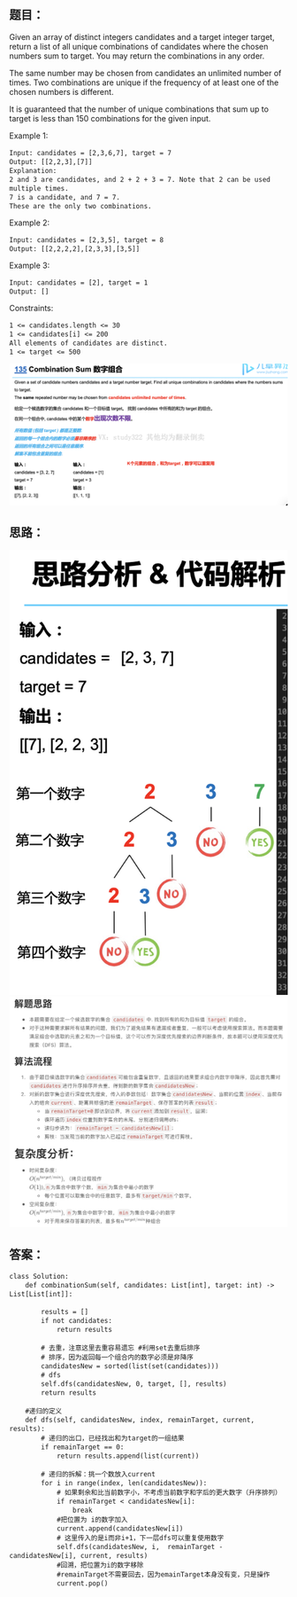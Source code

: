 ## 题目：
Given an array of distinct integers candidates and a target integer target, return a list of all unique combinations of candidates where the chosen numbers sum to target. You may return the combinations in any order.

The same number may be chosen from candidates an unlimited number of times. Two combinations are unique if the frequency of at least one of the chosen numbers is different.

It is guaranteed that the number of unique combinations that sum up to target is less than 150 combinations for the given input.


Example 1:
```
Input: candidates = [2,3,6,7], target = 7
Output: [[2,2,3],[7]]
Explanation:
2 and 3 are candidates, and 2 + 2 + 3 = 7. Note that 2 can be used multiple times.
7 is a candidate, and 7 = 7.
These are the only two combinations.
```
Example 2:
```
Input: candidates = [2,3,5], target = 8
Output: [[2,2,2,2],[2,3,3],[3,5]]
```
Example 3:
```
Input: candidates = [2], target = 1
Output: []
```

Constraints:
```
1 <= candidates.length <= 30
1 <= candidates[i] <= 200
All elements of candidates are distinct.
1 <= target <= 500
```
![a](https://github.com/SSRRBB/Leetcode/blob/main/Images/126.png)
## 思路：
![a](https://github.com/SSRRBB/Leetcode/blob/main/Images/127.png)
![a](https://github.com/SSRRBB/Leetcode/blob/main/Images/128.png)


## 答案：
```python:
class Solution:
    def combinationSum(self, candidates: List[int], target: int) -> List[List[int]]:
 
        results = []
        if not candidates:
            return results
 
        # 去重，注意这里去重容易遗忘 #利用set去重后排序
        # 排序，因为返回每一个组合内的数字必须是非降序
        candidatesNew = sorted(list(set(candidates)))
        # dfs
        self.dfs(candidatesNew, 0, target, [], results)
        return results
    
    #递归的定义
    def dfs(self, candidatesNew, index, remainTarget, current, results):
        # 递归的出口，已经找出和为target的一组结果
        if remainTarget == 0:
            return results.append(list(current))

        # 递归的拆解：挑一个数放入current
        for i in range(index, len(candidatesNew)):
            # 如果剩余和比当前数字小，不考虑当前数字和字后的更大数字（升序排列）
            if remainTarget < candidatesNew[i]:
                break
            #把位置为 i的数字加入
            current.append(candidatesNew[i])
            # 这里传入的是i而非i+1，下一层dfs可以重复使用数字
            self.dfs(candidatesNew, i,  remainTarget - candidatesNew[i], current, results)
            #回溯，把位置为i的数字移除
            #remainTarget不需要回去，因为emainTarget本身没有变，只是操作
            current.pop()

        
```

